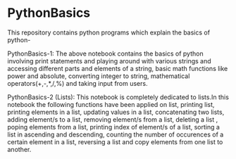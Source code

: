 # PythonBasics
This repository contains python programs which explain the basics of python-

PythonBasics-1:
The above notebook contains the basics of python involving print statements and playing around with various strings and accessing different parts and elements of a string, basic math functions like power and absolute, converting integer to string, mathematical operators(+,-,*,/,%) and taking input from users.

PythonBasics-2 (Lists):
This notebook is completely dedicated to lists.In this notebook the following functions have been applied on list, printing list, printing elements in a list, updating values in a list, concatenating two lists, adding element/s to a list, removing element/s from a list, deleting a list , poping elements from a list, printing index of element/s of a list, sorting a list in ascending and descending, counting the number of occurences of a certain element in a list, reversing a list and copy elements from one list to another.
